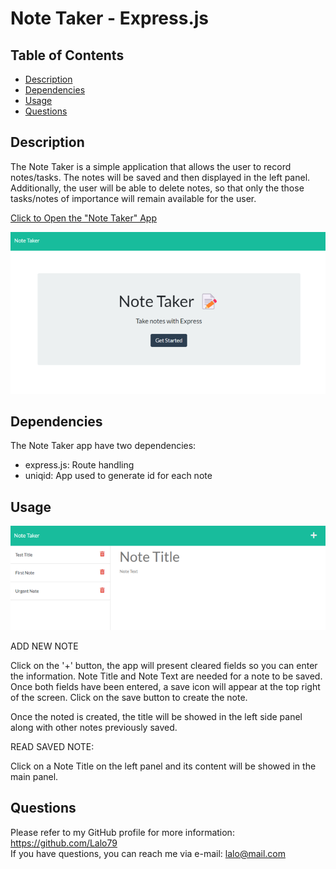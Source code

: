 
# Note Taker - Express.js  


## Table of Contents
- [Description](#description)
- [Dependencies](#Dependencies)  
- [Usage](#usage)  
- [Questions](#questions)  
  


## Description  

The Note Taker is a simple application that allows the user to record notes/tasks. The notes will be saved and then displayed in the left panel. Additionally, the user will be able to delete notes, so that only the those tasks/notes of importance will remain available for the user.  

[Click to Open the "Note Taker" App](https://still-citadel-82672.herokuapp.com/)  

![Note Taker Index page](./public/assets/images/app-index-screenshot.png)


## Dependencies  
    
The Note Taker app have two dependencies:
- express.js: Route handling
- uniqid: App used to generate id for each note


## Usage  

![Note Taker Index page](./public/assets/images/app-main-screenshot.png)

ADD NEW NOTE  

Click on the '+' button, the app will present cleared fields so you can enter the information. Note Title and Note Text are needed for a note to be saved. Once both fields have been entered, a save icon will appear at the top right of the screen. Click on the save button to create the note.

Once the noted is created, the title will be showed in the left side panel along with other notes previously saved.

READ SAVED NOTE:  

Click on a Note Title on the left panel and its content will be showed in the main panel.

  


## Questions
Please refer to my GitHub profile for more information: https://github.com/Lalo79  
If you have questions, you can reach me via e-mail: lalo@mail.com   
